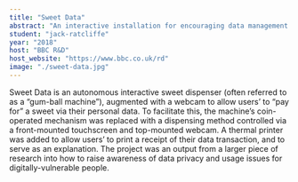 ```yaml
---
title: "Sweet Data"
abstract: "An interactive installation for encouraging data management discussion"
student: "jack-ratcliffe"
year: "2018"
host: "BBC R&D"
host_website: "https://www.bbc.co.uk/rd"
image: "./sweet-data.jpg"
---
```

Sweet Data is an autonomous interactive sweet dispenser (often referred to as a “gum-ball machine”), augmented with a webcam to allow users’ to “pay for” a sweet via their personal data.
To facilitate this, the machine’s coin-operated mechanism was replaced with a dispensing method controlled via a front-mounted touchscreen and top-mounted webcam. A thermal printer was added to allow users’ to print a receipt of their data transaction, and to serve as an explanation.
The project was an output from a larger piece of research into how to raise awareness of data privacy and usage issues for digitally-vulnerable people.